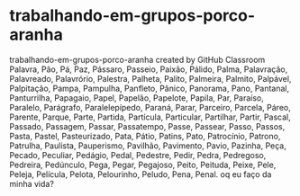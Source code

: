 # trabalhando-em-grupos-porco-aranha
trabalhando-em-grupos-porco-aranha created by GitHub Classroom
Palavra, Pão, Pá, Paz, Pássaro, Passeio, Paixão, Pálido, Palma, Palavração, Palavreado, Palavrório, Palestra, Palheta, Palito, Palmeira, Palmito, Palpável, Palpitação, 
Pampa, Pampulha, Panfleto, Pânico, Panorama, Pano, Pantanal, Panturrilha, Papagaio, Papel, Papelão, Papelote, Papila, Par, Paraíso, Paralelo, Parágrafo, Paralelepípedo, 
Paraná, Parar, Parceiro, Parcela, Páreo, Parente, Parque, Parte, Partida, Partícula, Particular, Partilhar, Partir, Pascal, Passado, Passagem, Passar, Passatempo, Passe, 
Passear, Passo, Passos, Pasta, Pastel, Pasteurizado, Pata, Pátio, Patins, Pato, Patrocínio, Patrono, Patrulha, Paulista, Pauperismo, Pavilhão, Pavimento, Pavio, Pazinha, 
Peça, Pecado, Peculiar, Pedágio, Pedal, Pedestre, Pedir, Pedra, Pedregoso, Pedreira, Pedúnculo, Pega, Pegar, Pegajoso, Peito, Peituda, Peixe, Pele, Peleja, Película, 
Pelota, Pelourinho, Peludo, Pena, Penal.
 oq eu faço da minha vida?